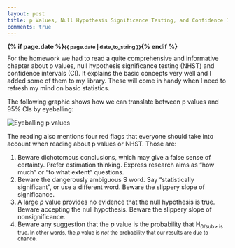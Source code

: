```yaml
---
layout: post
title: p Values, Null Hypothesis Significance Testing, and Confidence Intervals
comments: true
---
```

<div style="font-weight:bold; margin-bottom:10px;">
{% if page.date %}<small>{{ page.date | date_to_string }}</small>{% endif %}
</div>
For the homework we had to read a quite comprehensive and informative chapter about p values, null hypothesis significance testing (NHST) and confidence intervals (CI). It explains the basic concepts very well and I added some of them to my library. These will come in handy when I need to refresh my mind on basic statistics.

The following graphic shows how we can translate between p values and 95% CIs by eyeballing:

![Eyeballing p values](../../../data/images/eyeballing_p_values.png "From a 95% CI to a p Value")

The reading also mentions four red flags that everyone should take into account when reading about p values or NHST. Those are:

1. Beware dichotomous conclusions, which may give a false sense of certainty. Prefer estimation thinking. Express research aims as “how much” or “to what extent” questions.
2. Beware the dangerously ambiguous S word. Say “statistically significant”, or use a different word. Beware the slippery slope of significance.
3. A large *p* value provides no evidence that the null hypothesis is true. Beware accepting the null hypothesis. Beware the slippery slope of nonsignificance.
4. Beware any suggestion that the *p* value is the probability that H<sub>0/sub> is true. In other words, the *p* value is *not* the probability that our results are due to chance.